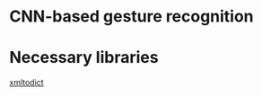 # CNN-based gesture recognition

# Necessary libraries
[xmltodict](https://pypi.org/project/xmltodict/)
